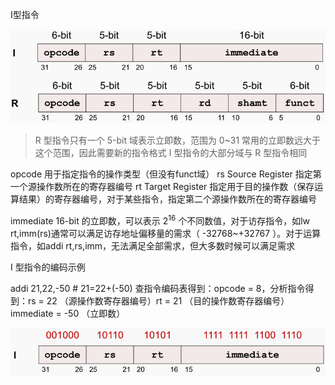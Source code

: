 I型指令

![image-20201031103941397](assets/image-20201031103941397.png)

> R 型指令只有一个 5-bit 域表示立即数，范围为 0~31
> 常用的立即数远大于这个范围，因此需要新的指令格式
> I 型指令的大部分域与 R 型指令相同

opcode 用于指定指令的操作类型（但没有funct域）
rs Source Register 指定第一个源操作数所在的寄存器编号
rt Target Register 指定用于目的操作数（保存运算结果）的寄存器编号，对于某些指令，指定第二个源操作数所在的寄存器编号

immediate 16-bit 的立即数，可以表示 $2^{16}$ 个不同数值，对于访存指令，如lw rt,imm(rs)通常可以满足访存地址偏移量的需求（ -32768~+32767 ）。对于运算指令，如addi rt,rs,imm，无法满足全部需求，但大多数时候可以满足需求



I 型指令的编码示例

addi $21,$22,-50 # $21=$22+(-50)
查指令编码表得到：opcode = 8，分析指令得到：rs = 22 （源操作数寄存器编号）rt = 21 （目的操作数寄存器编号）immediate = -50 （立即数）

![image-20201031120048311](assets/image-20201031120048311.png)




